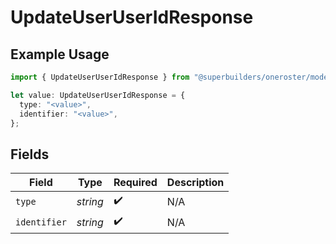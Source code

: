 # UpdateUserUserIdResponse

## Example Usage

```typescript
import { UpdateUserUserIdResponse } from "@superbuilders/oneroster/models/operations";

let value: UpdateUserUserIdResponse = {
  type: "<value>",
  identifier: "<value>",
};
```

## Fields

| Field              | Type               | Required           | Description        |
| ------------------ | ------------------ | ------------------ | ------------------ |
| `type`             | *string*           | :heavy_check_mark: | N/A                |
| `identifier`       | *string*           | :heavy_check_mark: | N/A                |